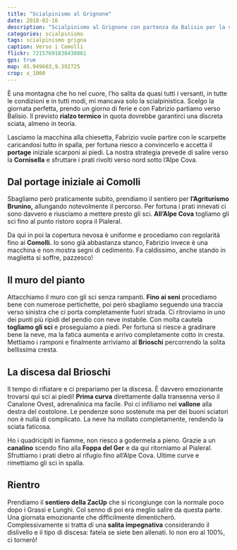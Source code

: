 ```yaml
---
title: "Scialpinismo al Grignone"
date: 2018-02-16
description: "Scialpinismo al Grignone con partenza da Balisio per la via invernale dal Pialeral e discesa dalla Foppa del Ger"
categories: scialpinismo
tags: scialpinismo grigna
caption: Verso i Comolli
flickr: 72157691838430861
gps: true
map: 45.949603,9.392725
crop: x_1000
---
```


È una montagna che ho nel cuore, l’ho salita da quasi tutti i versanti, in tutte le condizioni e in tutti modi, mi mancava solo la scialpinistica. Scelgo la giornata perfetta, prendo un giorno di ferie e con Fabrizio partiamo verso Balisio. Il previsto **rialzo termico** in quota dovrebbe garantirci una discreta sciata, almeno in teoria. 

Lasciamo la macchina alla chiesetta, Fabrizio vuole partire con le scarpette caricandosi tutto in spalla, per fortuna riesco a convincerlo e accetta il **portage** iniziale scarponi ai piedi. La nostra strategia prevede di salire verso la **Cornisella** e sfruttare i prati rivolti verso nord sotto l’Alpe Cova.

## Dal portage iniziale ai Comolli

Sbagliamo però praticamente subito, prendiamo il sentiero per **l’Agriturismo Brunino,** allungando notevolmente il percorso. Per fortuna i prati innevati ci sono davvero e riusciamo a mettere presto gli sci. **All’Alpe Cova** togliamo gli sci fino al punto ristoro sopra il Pialeral. 

Da qui in poi la copertura nevosa è uniforme e procediamo con regolarità fino ai **Comolli.** Io sono già abbastanza stanco, Fabrizio invece è una macchina e non mostra segni di cedimento. Fa caldissimo, anche stando in maglietta si soffre, pazzesco!

## Il muro del pianto

Attacchiamo il muro con gli sci senza rampanti. **Fino ai seni** procediamo bene con numerose pertichette, poi però sbagliamo seguendo una traccia verso sinistra che ci porta completamente fuori strada. Ci ritroviamo in uno dei punti più ripidi del pendio con neve instabile. Con molta cautela **togliamo gli sci** e proseguiamo a piedi. Per fortuna si riesce a gradinare bene la neve, ma la fatica aumenta e arrivo completamente cotto in cresta. Mettiamo i ramponi e finalmente arriviamo al **Brioschi** percorrendo la solita bellissima cresta.

## La discesa dal Brioschi

Il tempo di rifiatare e ci prepariamo per la discesa. È davvero emozionante trovarsi qui sci ai piedi! **Prima curva** direttamente dalla transenna verso il Canalone Ovest, adrenalinica ma facile. Poi ci infiliamo nel **vallone** alla destra del costolone. Le pendenze sono sostenute ma per dei buoni sciatori non è nulla di complicato. La neve ha mollato completamente, rendendo la sciata faticosa. 

Ho i quadricipiti in fiamme, non riesco a godermela a pieno. Grazie a un **canalino** scendo fino alla **Foppa del Ger** e da qui ritorniamo al Pialeral. Sfruttiamo i prati dietro al rifugio fino all’Alpe Cova. Ultime curve e rimettiamo gli sci in spalla. 

## Rientro

Prendiamo il **sentiero della ZacUp** che si ricongiunge con la normale poco dopo i Grassi e Lunghi. Col senno di poi era meglio salire da questa parte. Una giornata emozionante che difficilmente dimenticherò. Complessivamente si tratta di una **salita impegnativa** considerando il dislivello e il tipo di discesa: fatela se siete ben allenati. Io non ero al 100%, ci tornerò!